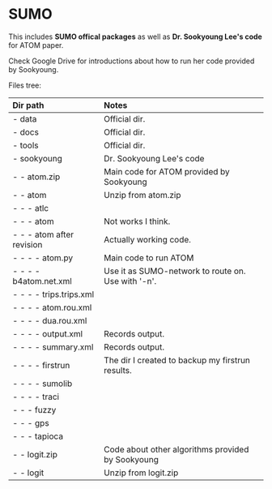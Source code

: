 # SUMO
 
This includes **SUMO offical packages** as well as **Dr. Sookyoung Lee's code** for ATOM paper.


Check Google Drive for introductions about how to run her code provided by Sookyoung. 


Files tree:

|Dir path|Notes|
|:-|:-|
|- data|Official dir.|
|- docs|Official dir.| 
|- tools|Official dir.|
|- sookyoung|Dr. Sookyoung Lee's code|
|- - atom.zip|Main code for ATOM provided by Sookyoung|
|- - atom|Unzip from atom.zip|
|- - - atlc||
|- - - atom|Not works I think.|
|- - - atom after revision|Actually working code.|
|- - - - atom.py|Main code to run ATOM|
|- - - - b4atom.net.xml|Use it as SUMO-network to route on. Use with '-n'.|
|- - - - trips.trips.xml||
|- - - - atom.rou.xml||
|- - - - dua.rou.xml||
|- - - - output.xml|Records output.|
|- - - - summary.xml|Records output.|
|- - - - firstrun|The dir I created to backup my firstrun results.|
|- - - - sumolib||
|- - - - traci||
|- - - fuzzy||
|- - - gps||
|- - - tapioca||
|- - logit.zip|Code about other algorithms provided by Sookyoung|
|- - logit|Unzip from logit.zip|
